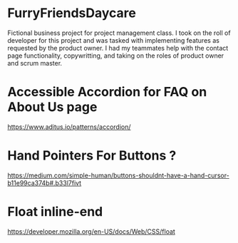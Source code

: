 # FurryFriendsDaycare
Fictional business project for project management class. I took on the roll of developer for this project and was tasked with implementing features as requested by the product owner. I had my teammates help with the contact page functionality, copywritting, and taking on the roles of product owner and scrum master. 

# Accessible Accordion for FAQ on About Us page
https://www.aditus.io/patterns/accordion/

# Hand Pointers For Buttons ?
https://medium.com/simple-human/buttons-shouldnt-have-a-hand-cursor-b11e99ca374b#.b33l7fivt

# Float inline-end
https://developer.mozilla.org/en-US/docs/Web/CSS/float
